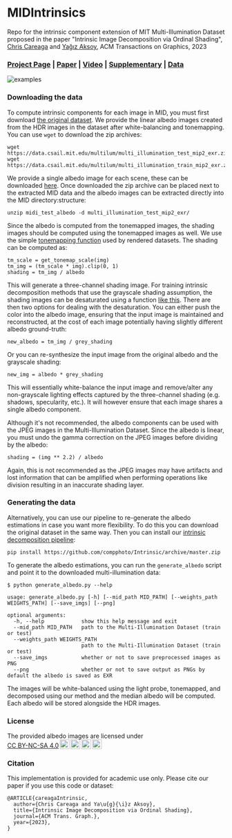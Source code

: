 # MIDIntrinsics

Repo for the intrinsic component extension of MIT Multi-Illumination Dataset proposed in the paper "Intrinsic Image Decomposition via Ordinal Shading", [Chris Careaga](https://ccareaga.github.io/) and [Yağız Aksoy](https://yaksoy.github.io), ACM Transactions on Graphics, 2023 
### [Project Page](https://yaksoy.github.io/intrinsic) | [Paper]() | [Video]() | [Supplementary]() | [Data](https://1sfu-my.sharepoint.com/:f:/g/personal/ctc32_sfu_ca/EjZMBeiaFehHiRh0pBCNcDoBLA-e4g5prym4zjIfIiRCUA?e=UFNUsZ)

![examples](https://github.com/compphoto/MIDIntrinsics/assets/3434597/9682d854-2c75-42c8-a970-afaa85ab49a7)

### Downloading the data
To compute intrinsic components for each image in MID, you must first download [the original dataset](https://projects.csail.mit.edu/illumination/). We provide the linear albedo images created from the HDR images in the dataset after white-balancing and tonemapping. You can use `wget` to download the zip archives:

```
wget https://data.csail.mit.edu/multilum/multi_illumination_test_mip2_exr.zip
wget https://data.csail.mit.edu/multilum/multi_illumination_train_mip2_exr.zip
```
We provide a single albedo image for each scene, these can be downloaded [here](https://1sfu-my.sharepoint.com/:f:/g/personal/ctc32_sfu_ca/EjZMBeiaFehHiRh0pBCNcDoBLA-e4g5prym4zjIfIiRCUA?e=UFNUsZ). Once downloaded the zip archive can be placed next to the extracted MID data and the albedo images can be extracted directly into the MID directory:structure:
```
unzip midi_test_albedo -d multi_illumination_test_mip2_exr/
```
Since the albedo is computed from the tonemapped images, the shading images should be computed using the tonemapped images as well. We use the simple [tonemapping function](https://github.com/CCareaga/chrislib/blob/667ddf1853683cfcfa21c9fcc435b92b2487e9b1/chrislib/general.py#L437-L479) used by rendered datasets. The shading can be computed as:
```
tm_scale = get_tonemap_scale(img)
tm_img = (tm_scale * img).clip(0, 1)
shading = tm_img / albedo
```
This will generate a three-channel shading image. For training intrinsic decomposition methods that use the grayscale shading assumption, the shading images can be desaturated using a function [like this](https://github.com/CCareaga/chrislib/blob/667ddf1853683cfcfa21c9fcc435b92b2487e9b1/chrislib/general.py#L284C1-L306C22). There are then two options for dealing with the desaturation. You can either push the color into the albedo image, ensuring that the input image is maintained and reconstructed, at the cost of each image potentially having slightly different albedo ground-truth:
```
new_albedo = tm_img / grey_shading
```
Or you can re-synthesize the input image from the original albedo and the grayscale shading:
```
new_img = albedo * grey_shading
```
This will essentially white-balance the input image and remove/alter any non-grayscale lighting effects captured by the three-channel shading (e.g. shadows, specularity, etc.). It will however ensure that each image shares a single albedo component.

Although it's not recommended, the albedo components can be used with the JPEG images in the Multi-Illumination Dataset. Since the albedo is linear, you must undo the gamma correction on the JPEG images before dividing by the albedo:
```
shading = (img ** 2.2) / albedo
```
Again, this is not recommended as the JPEG images may have artifacts and lost information that can be amplified when performing operations like division resulting in an inaccurate shading layer. 

### Generating the data

Alternatively, you can use our pipeline to re-generate the albedo estimations in case you want more flexibility. To do this you can download the original dataset in the same way. Then you can install our [intrinsic decomposition pipeline](https://github.com/compphoto/Intrinsic):
```
pip install https://github.com/compphoto/Intrinsic/archive/master.zip
```
To generate the albedo estimations, you can run the `generate_albedo` script and point it to the downloaded multi-illumination data:
```
$ python generate_albedo.py --help

usage: generate_albedo.py [-h] [--mid_path MID_PATH] [--weights_path WEIGHTS_PATH] [--save_imgs] [--png]

optional arguments:
  -h, --help            show this help message and exit
  --mid_path MID_PATH   path to the Multi-Illumination Dataset (train or test)
  --weights_path WEIGHTS_PATH
                        path to the Multi-Illumination Dataset (train or test)
  --save_imgs           whether or not to save preprocessed images as PNG
  --png                 whether or not to save output as PNGs by default the albedo is saved as EXR

```
The images will be white-balanced using the light probe, tonemapped, and decomposed using our method and the median albedo will be computed. Each albedo will be stored alongside the HDR images. 

### License
<p xmlns:cc="http://creativecommons.org/ns#" >The provided albedo images are licensed under <a href="http://creativecommons.org/licenses/by-nc-sa/4.0/?ref=chooser-v1" target="_blank" rel="license noopener noreferrer" style="display:inline-block;">CC BY-NC-SA 4.0<img style="height:22px!important;margin-left:3px;vertical-align:text-bottom;" src="https://mirrors.creativecommons.org/presskit/icons/cc.svg?ref=chooser-v1"><img style="height:22px!important;margin-left:3px;vertical-align:text-bottom;" src="https://mirrors.creativecommons.org/presskit/icons/by.svg?ref=chooser-v1"><img style="height:22px!important;margin-left:3px;vertical-align:text-bottom;" src="https://mirrors.creativecommons.org/presskit/icons/nc.svg?ref=chooser-v1"><img style="height:22px!important;margin-left:3px;vertical-align:text-bottom;" src="https://mirrors.creativecommons.org/presskit/icons/sa.svg?ref=chooser-v1"></a></p>

### Citation
This implementation is provided for academic use only. Please cite our paper if you use this code or dataset:

```
@ARTICLE{careagaIntrinsic,
  author={Chris Careaga and Ya\u{g}{\i}z Aksoy},
  title={Intrinsic Image Decomposition via Ordinal Shading},
  journal={ACM Trans. Graph.},
  year={2023},
}
```
